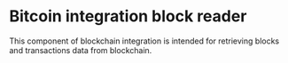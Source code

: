 # Bitcoin integration block reader

This component of blockchain integration is intended for retrieving blocks and transactions data from blockchain.